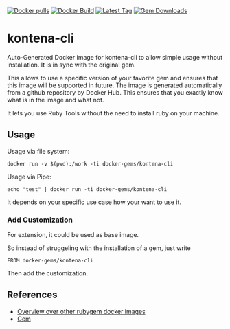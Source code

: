[![Docker pulls](https://img.shields.io/docker/pulls/rubygem/kontena-cli.svg)](https://hub.docker.com/r/rubygem/kontena-cli/)
[![Docker Build](https://img.shields.io/docker/automated/rubygem/kontena-cli.svg)](https://hub.docker.com/r/rubygem/kontena-cli/)
[![Latest Tag](https://img.shields.io/github/tag/docker-rubygem/kontena-cli.svg)](https://hub.docker.com/r/rubygem/kontena-cli/)
[![Gem Downloads](https://img.shields.io/gem/dt/kontena-cli.svg)](https://rubygems.org/gems/kontena-cli/)
# kontena-cli

Auto-Generated Docker image for kontena-cli to allow simple usage without installation.
It is in sync with the original gem.

This allows to use a specific version of your favorite gem and ensures that this image will be supported in future.
The image is generated automatically from a github repository by Docker Hub.
This ensures that you exactly know what is in the image and what not.

It lets you use Ruby Tools without the need to install ruby on your machine.

## Usage

Usage via file system:

`docker run -v $(pwd):/work -ti docker-gems/kontena-cli`

Usage via Pipe:

`echo "test" | docker run -ti docker-gems/kontena-cli`

It depends on your specific use case how your want to use it.

### Add Customization

For extension, it could be used as base image.

So instead of struggeling with the installation of a gem, just write

`FROM docker-gems/kontena-cli`

Then add the customization.

## References

 - [Overview over other rubygem docker images](https://github.com/thinkbot/docker-rubygem)
 - [Gem](https://rubygems.org/gems/kontena-cli/)
